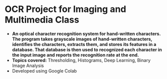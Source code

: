 # OCR Project for Imaging and Multimedia Class
* __An optical character recognition system for hand-written characters. The program takes grayscale images of hand-written characters, identifies the characters, extracts them, and stores its features in a database. That database is then used to recognized each character in the input image and reports the recognition rate at the end.__
* __Topics covered:__ Thresholding, Histograms, Deep Learning, Binary Image Analysis
* Developed using Google Colab
